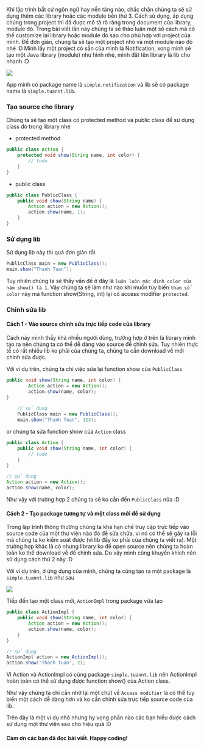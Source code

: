 Khi lập trình bất cứ ngôn ngữ hay nền tảng nào, chắc chắn chúng ta sẽ sử dụng thêm các library hoặc các module bên thứ 3. Cách sử dụng, áp dụng chúng trong project thì đã được mô tả rõ ràng trong document của library, module đó. Trong bài viết lần này chúng ta sẽ thảo luận một số cách mà có thể customize lại library hoặc module đó sao cho phù hợp với project của mình.
Để đơn giản, chúng ta sẽ tạo một project nhỏ và một module nào đó nhé :D
Mình lấy một project có sẵn của mình là Notification, xong mình sẽ tạo một Java library (module) như hình nhé, mình đặt tên library là lib cho nhanh :D

![](https://images.viblo.asia/7411278e-7d89-461b-9fb9-4c1847d429cf.png)

App mình có package name là `simple.notification` và lib sẽ có package name là `simple.tuannt.lib`.

### Tạo source cho library
Chúng ta sẽ tạo một class có protected method và public class để sử dụng class đó trong library nhé

* protected method

```java
public class Action {
    protected void show(String name, int color) {
        // todo
    }
}
```

* public class

```java
public class PublicClass {
    public void show(String name) {
        Action action = new Action();
        action.show(name, 1);
    }
}
```

### Sử dụng lib
Sử dụng lib này thì quá đơn giản rồi

```java
PublicClass main = new PublicClass();
main.show("Thanh Tuan");
```

Tuy nhiên chúng ta sẽ thấy vấn đề ở đây là `luôn luôn mặc định color của hàm show() là 1`. Vậy chúng ta sẽ làm như nào khi muốn tùy biến `tham số color` này mà function show(String, int) lại có access modifier `protected`.

### Chỉnh sửa lib

#### Cách 1 - Vào source chỉnh sửa trực tiếp code của library
Cách này mình thấy khá nhiều người dùng, trường hợp ở trên là library mình tạo ra nên chúng ta có thể dễ dàng vào source để chỉnh sửa. Tuy nhiên thực tế có rất nhiều lib ko phải của chúng ta, chúng ta cần download về mới chỉnh sửa được.

Với ví dụ trên, chúng ta chỉ việc sửa lại function show của `PublicClass`

```java
public void show(String name, int color) {
        Action action = new Action();
        action.show(name, color);
}
    
    // sử dụng
    PublicClass main = new PublicClass();
    main.show("Thanh Tuan", 123);
```

or chúng ta sửa function show của `Action` class

```java
public class Action {
    public void show(String name, int color) {
        // todo
    }
}

// sử dụng
Action action = new Action();
action.show(name, color);
```

Như vậy với trường hợp 2 chúng ta sẽ ko cần đến `PublicClass` nữa :D

#### Cách 2 - Tạo package tương tự và một class mới để sử dụng
Trong lập trình thông thường chúng ta khá hạn chế truy cập trực tiếp vào source code của một thư viện nào đó để sửa chữa, vì nó có thể sẽ gây ra lỗi mà chúng ta ko kiểm soát được (vì lib đấy ko phải của chúng ta viết ra). Một trường hợp khác là có nhưng library ko để open source nên chúng ta hoàn toàn ko thể download về để chỉnh sửa. Do vậy mình cũng khuyến khích nên sử dụng cách thứ 2 này :D

Với ví dụ trên, ở ứng dụng của mình, chúng ta cũng tạo ra một package là `simple.tuannt.lib` như sau

![](https://images.viblo.asia/718f02c4-dcb0-4625-98da-82316ee0cc84.png)

Tiếp đến tạo một class mới, `ActionImpl` trong package vừa tạo

```java
public class ActionImpl {
    public void show(String name, int color) {
        Action action = new Action();
        action.show(name, color);
    }
}

// sử dụng
ActionImpl action = new ActionImpl();
action.show("Thanh Tuan", 2);
```

Vì Action và ActionImpl có cùng package `simple.tuannt.lib` nên ActionImpl hoàn toàn có thể sử dụng được function show() của Action class.

Như vậy chúng ta chỉ cần nhớ lại một chút về `Access modifier` là có thể tùy biến một cách dễ dàng hơn và ko cần chỉnh sửa trực tiếp source code của lib. 

Trên đây là một ví dụ nhỏ nhưng hy vọng phần nào các bạn hiểu được cách sử dụng một thư viện sao cho hiệu quả :D


#### Cảm ơn các bạn đã đọc bài viết. Happy coding!